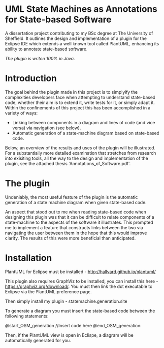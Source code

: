 # UML State Machines as Annotations for State-based Software
A dissertation project contributing to my BSc degree at The University of Sheffield. It outlines the design and implementation of a plugin for the Eclipse IDE which extends a well known tool called PlantUML, enhancing its ability to annotate state-based software.

*The plugin is writen 100% in Java*.

# Introduction

The goal behind the plugin made in this project is to simplyify the complexities developers face when attempting to understand state-based code, whether their aim is to extend it, write tests for it, or simply adapt it. Within the confinements of this project this has been accomplished in a variety of ways:

* Linking between components in a diagram and lines of code (and vice versa) via navigation (see below).
* Automatic generation of a state-machine diagram based on state-based code. 

Below, an overview of the results and uses of the plugin will be illustrated. For a substantially more detailed examination that stretches from research into exisiting tools, all the way to the design and implementation of the plugin, see the attached thesis 'Annotations_of_Software.pdf'.

# The plugin

Undeniably, the most useful feature of the plugin is the automatic generation of a state machine diagram when given state-based code. 

An aspect that stood out to me when reading state-based code when designing this plugin was that it can be difficult to relate components of a state-machine to the aspects of the software it illustrates. This prompted me to implement a feature that constructs links between the two via navigating the user between them in the hope that this would improve clarity. The results of this were more beneficial than anticipated. 

# Installation

PlantUML for Eclipse must be installed - http://hallvard.github.io/plantuml/

This plugin also requires GraphViz to be installed, you can install this here - https://graphviz.org/download/. You must then link the dot executable to Eclipse via the PlantUML preference page. 

Then simply install my plugin - statemachine.generation.site

To generate a diagram you must insert the state-based code between the following statements:

@start_OSM_generation
//Insert code here
@end_OSM_generation

Then, if the PlantUML view is open in Eclispe, a diagram will be automatically generated for you.



